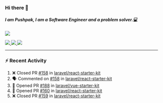 ### Hi there 👋

##### I am Pushpak, I am a Software Engineer and a problem solver.💻

<a href='https://twitter.com/pushpak1300'><a href="https://pushpak1300.me/" target="_blank">
  <img src="https://img.shields.io/badge/website-%23E34F26.svg?&style=for-the-badge" />
</a> 
 
 <a href="https://twitter.com/pushpak1300" target="_blank">
  <img src="https://img.shields.io/badge/twitter-%231DA1F2.svg?&style=for-the-badge&logo=twitter&logoColor=white" />
</a> 

<a href="https://www.linkedin.com/in/pushpak-c-286b17b1/" target="_blank">
  <img src="https://img.shields.io/badge/linkedin-%230077B5.svg?&style=for-the-badge&logo=linkedin&logoColor=white" />
</a> 

<a href="https://dev.to/pushpak1300/" target="_blank">
  <img src="http://img.shields.io/badge/dev.to-gray?style=for-the-badge&logo=dev.to&?logoColor=white?logoWidth=100?label=" />
</a> 


</p>

---

### ⚡ Recent Activity

<!--START_SECTION:activity-->
1. ❌ Closed PR [#158](https://github.com/laravel/react-starter-kit/pull/158) in [laravel/react-starter-kit](https://github.com/laravel/react-starter-kit)
2. 🗣 Commented on [#158](https://github.com/laravel/react-starter-kit/pull/158#issuecomment-3259400816) in [laravel/react-starter-kit](https://github.com/laravel/react-starter-kit)
3. 💪 Opened PR [#188](https://github.com/laravel/vue-starter-kit/pull/188) in [laravel/vue-starter-kit](https://github.com/laravel/vue-starter-kit)
4. 💪 Opened PR [#160](https://github.com/laravel/react-starter-kit/pull/160) in [laravel/react-starter-kit](https://github.com/laravel/react-starter-kit)
5. ❌ Closed PR [#159](https://github.com/laravel/react-starter-kit/pull/159) in [laravel/react-starter-kit](https://github.com/laravel/react-starter-kit)
<!--END_SECTION:activity-->
